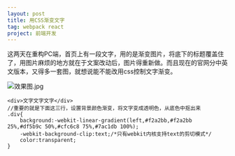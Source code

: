 ```yaml
---
layout: post
title: 用CSS渐变文字
tag: webpack react
project: 前端开发
---
```


这两天在重构PC端，首页上有一段文字，用的是渐变图片，将底下的标题覆盖住了，用图片麻烦的地方就在于文案改动后，图片得重新做。而且现在的官网分中英文版本，又得多一套图，就想说能不能改用css控制文字渐变。

![效果图.jpg](http://upload-images.jianshu.io/upload_images/1874069-ec820a63f26561a3.jpg?imageMogr2/auto-orient/strip%7CimageView2/2/w/1240)

```
<div>文字文字文字</div>
//重要的就是下面这三行，设置背景颜色渐变，将文字变成透明色，从底色中抠出来
.div{
	background:-webkit-linear-gradient(left,#f2a2bb,#f2a2bb 25%,#df5b9c 50%,#cfc6c8 75%,#7ac1db 100%);
	-webkit-background-clip:text;/*只有webkit内核支持text的剪切模式*/
	color:transparent;
}
```

